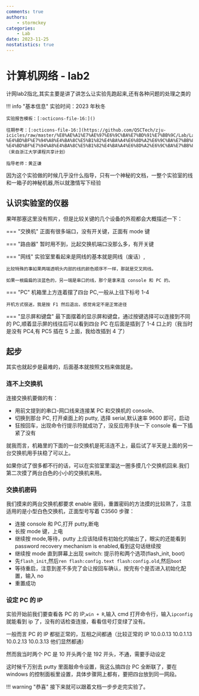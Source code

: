 ```yaml
---
comments: true
authors:
    - stormckey
categories:
    - Lab
date: 2023-11-25
nostatistics: true
---
```


# 计算机网络 - lab2

计网lab2指北,其实主要是讲了讲怎么让实验先跑起来,还有各种问题的处理之类的

<!-- more -->

!!! info "基本信息"
    实验时间：2023 年秋冬

    实验报告模板：[:octicons-file-16:]()

    往期参考：[:octicons-file-16:](https://github.com/QSCTech/zju-icicles/raw/master/%E8%AE%A1%E7%AE%97%E6%9C%BA%E7%BD%91%E7%BB%9C/Lab/Lab2-%E4%BD%BF%E7%94%A8%E4%BA%8C%E5%B1%82%E4%BA%A4%E6%8D%A2%E6%9C%BA%E7%BB%84%E7%BD%91/Lab2-%E4%BD%BF%E7%94%A8%E4%BA%8C%E5%B1%82%E4%BA%A4%E6%8D%A2%E6%9C%BA%E7%BB%84%E7%BD%91.doc) （来自浙江大学课程共享计划）

    指导老师：黄正谦

因为这个实验做的时候几乎没什么指导，只有一个神秘的文档，一整个实验室的线和一箱子的神秘机器,所以就激情写下经验

## 认识实验室的仪器

果咩那塞这里没有照片，但是比较关键的几个设备的外观都会大概描述一下：

=== "交换机"
    正面有很多端口，没有开关键，正面有 mode 键

=== "路由器"
    暂时用不到，比起交换机端口没那么多，有开关键

=== "网线"
    实验室里看起来是网线的基本就是网线（废话）,

    比较特殊的事如果两端透明头内部的线的颜色顺序不一样，那就是交叉网线。

    如果一根扁扁的淡蓝色的，另一端是串口的线，那个是拿来连 console 和 PC 的。

=== "PC"
    机箱里上方连着摆了四台 PC,一般从上往下标号 1-4

    开机方式很迷，我是按 F1 然后退出，感觉肯定不是正常途径

=== "显示屏和键盘"
    最下面摆着的显示屏和键盘，通过按键选择可以连接到不同的 PC,顺着显示屏的线往后可以看到四台 PC 在后面是插到了 1-4 口上的（我当时是没有 PC4,有 PC5 插在 5 上面，我给改插到 4 了）

## 起步

其实也就起步是最难的，后面基本就按照文档来做就是。

### 连不上交换机

连接交换机要做的有：

- 用前文提到的串口-网口线来连接某 PC 和交换机的 console、
- 切换到那台 PC, 打开桌面上的 putty, 选择 serial,默认速率 9600 即可，启动
- 狂按回车，出现命令行提示符就成功了，没反应用手扶一下 console 看一下插紧了没有

就我而言，机箱里的下面的一台交换机是死活连不上，最后试了半天是上面的另一台交换机用手扶稳了可以上。

如果你试了很多都不行的话，可以在实验室里溜达一圈多摸几个交换机回来.我们第二次摸了两台白色的小小的交换机来用。

### 交换机密码

我们摸来的两台交换机都要求 enable 密码，重置密码的方法摸的比较熟了，注意适用的是小型白色交换机，正面型号写着 C3560
步骤：

- 连接 console 和 PC,打开 putty,断电
- 长按 mode 键，上电
- 继续按 mode,等待，putty 上应该陆续有初始化的输出了，眼尖的还能看到 password recovery mechanism is enabled,看到这句话继续按
- 继续按 mode 直到屏幕上出现 switch: 提示符和两个选项(flash_init, boot)
- 先`flash_init`,然后`ren flash:config.text flash:config.old`,然后`boot`
- 等待重启，注意到差不多完了会让按回车确认，按完有个是否进入初始化配置，输入 no
- 重置成功

### 设定 PC 的 IP

实验开始前我们要查看各 PC 的 IP,`win + R`,输入 cmd 打开命令行，输入`ipconfig`就能看到 ip 了，没有的话检查连接，看看信号灯变绿了没有。

一般而言 PC 的 IP 都挺正常的，互相之间都通（比较正常的 IP 10.0.0.13 10.0.1.13 10.0.2.13 10.0.3.13 他们显然都通）

然而我当时两个 PC 是 10 开头两个是 192 开头，不通，需要手动设定

这时候千万别去 putty 里面敲命令设置，我这么搞四台 PC 全断联了，要在 windows 的控制面板里设置，具体步骤网上都有，要把四台放到同一网段。

!!! warning "恭喜"
    接下来就可以跟着文档一步步走完实验了。


